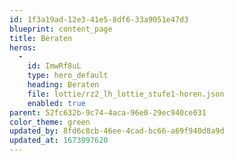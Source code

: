 ```yaml
---
id: 1f3a19ad-12e3-41e5-8df6-33a9051e47d3
blueprint: content_page
title: Beraten
heros:
  -
    id: ImwRf8uL
    type: hero_default
    heading: Beraten
    file: lottie/rz2_lh_lottie_stufe1-horen.json
    enabled: true
parent: 52fc632b-9c74-4aca-96e0-29ec940ce031
color_theme: green
updated_by: 8fd6c8cb-46ee-4cad-bc66-a69f940d8a9d
updated_at: 1673997620
---
```


